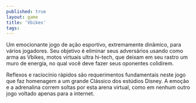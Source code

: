 ```yaml
---
published: true
layout: game
title: 'Vbikes'
tags: 
---
```

Um emocionante jogo de a&ccedil;&atilde;o esportivo, extremamente din&acirc;mico, para v&aacute;rios jogadores. Seu objetivo &eacute; eliminar seus advers&aacute;rios usando como arma as Vbikes, motos virtuais ultra hi-tech, que deixam em seu rastro um muro de energia, no qual voc&ecirc; deve fazer seus oponentes colidirem.







Reflexos e racioc&iacute;nio r&aacute;pidos s&atilde;o requerimentos fundamentais neste jogo que faz homenagem a um grande Cl&aacute;ssico dos est&uacute;dios Disney. A emo&ccedil;&atilde;o e a adrenalina correm soltas por esta arena virtual, como em nenhum outro jogo voltado apenas para a internet.





